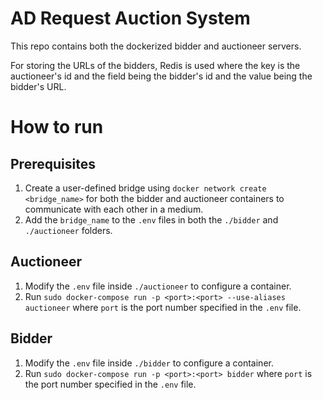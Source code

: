 # AD Request Auction System

This repo contains both the dockerized bidder and auctioneer servers.

For storing the URLs of the bidders, Redis is used where the key is the auctioneer's id and the field being the bidder's id and the value being the bidder's URL.

# How to run

## Prerequisites

1. Create a user-defined bridge using `docker network create <bridge_name>` for both the bidder and auctioneer containers to communicate with each other in a medium.
2. Add the `bridge_name` to the `.env` files in both the `./bidder` and `./auctioneer` folders.

## Auctioneer

1. Modify the `.env` file inside `./auctioneer` to configure a container.
2. Run `sudo docker-compose run -p <port>:<port> --use-aliases auctioneer` where `port` is the port number specified in the `.env` file.

## Bidder

1. Modify the `.env` file inside `./bidder` to configure a container.
2. Run `sudo docker-compose run -p <port>:<port> bidder` where `port` is the port number specified in the `.env` file.
